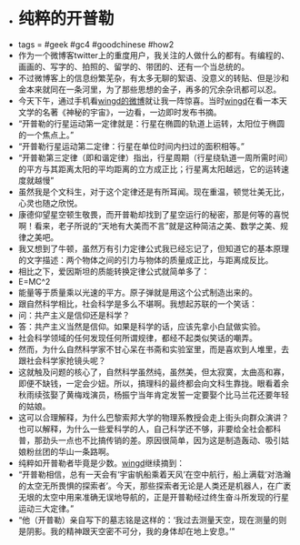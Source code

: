 - # 纯粹的开普勒
- tags = #geek #gc4 #goodchinese #how2
- 作为一个微博客twitter上的重度用户，我关注的人做什么的都有。有编程的、画画的、写字的、拍照的、留学的、带团的、还有一个当总统的。
- 不过微博客上的信息纷繁芜杂，有太多无聊的絮语、没意义的转贴、但是沙和金本来就同在一条河里，为了那些思想的金子，再多的冗余杂讯都可以忍。
- 今天下午，通过手机看[wingd的微博](http://twitter.com/wingd)就让我一阵惊喜。当时[wingd](http://twitter.com/wingd)在看一本天文学的名著《神秘的宇宙》，一边看，一边即时发布书摘。
- “开普勒的行星运动第一定律就是：行星在椭圆的轨道上运转，太阳位于椭圆的一个焦点上。”
- “开普勒行星运动第二定律：行星在单位时间内扫过的面积相等。”
- “开普勒第三定律（即和谐定律）指出，行星周期（行星绕轨道一周所需时间）的平方与其距离太阳的平均距离的立方成正比；行星离太阳越远，它的运转速度就越慢”
- 虽然我是个文科生，对于这个定律还是有所耳闻。现在重温，顿觉壮美无比，心灵也随之欣悦。
- 康德仰望星空顿生敬畏，而开普勒却找到了星空运行的秘密，那是何等的喜悦啊！看来，老子所说的“天地有大美而不言”就是这种简洁之美、数学之美、规律之美吧。
- 我又想到了牛顿，虽然万有引力定律公式我已经忘记了，但知道它的基本原理的文字描述：两个物体之间的引力与物体的质量成正比，与距离成反比。
- 相比之下，爱因斯坦的质能转换定律公式就简单多了：
- E=MC^2
- 能量等于质量乘以光速的平方。原子弹就是用这个公式制造出来的。
- 跟自然科学相比，社会科学是多么不堪啊。我想起苏联的一个笑话：
- 问：共产主义是信仰还是科学？
- 答：共产主义当然是信仰。如果是科学的话，应该先拿小白鼠做实验。
- 社会科学领域的任何发现任何所谓规律，都经不起类似笑话的嘲弄。
- 然而，为什么自然科学家不甘心呆在书斋和实验室里，而是喜欢到人堆里，去跟社会科学家抢镜头呢？
- 这就触及问题的核心了，自然科学虽然纯，虽然美，但太寂寞，太曲高和寡，即便不缺钱，一定会少妞。所以，搞理科的最终都会向文科生靠拢。眼看着余秋雨续弦娶了黄梅戏演员，杨振宁当年肯定发誓一定要娶个比马兰花还要年轻的姑娘。
- 这可以合理解释，为什么巴黎索邦大学的物理系教授会走上街头向群众演讲？也可以解释，为什么一些爱科学的人，自己科学还不够，非要给全社会都科普，那劲头一点也不比搞传销的差。原因很简单，因为这是制造轰动、吸引姑娘粉丝团的华山一条路啊。
- 纯粹如开普勒者毕竟是少数。[wingd](http://twitter.com/wingd)继续摘到：
- “开普勒相信，总有一天会有‘宇宙帆船乘着天风’在空中航行，船上满载‘对浩瀚的太空无所畏惧的探索者’。今天，那些探索者无论是人类还是机器人，在广袤无垠的太空中用来准确无误地导航的，正是开普勒经过终生奋斗所发现的行星运动三大定律。”
- “他（开普勒）亲自写下的墓志铭是这样的：‘我过去测量天空，现在测量的则是阴影。我的精神跟天空密不可分，我的身体却在地上安息。’"

